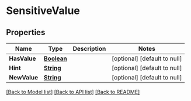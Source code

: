 # SensitiveValue
## Properties

Name | Type | Description | Notes
------------ | ------------- | ------------- | -------------
**HasValue** | [**Boolean**](boolean.md) |  | [optional] [default to null]
**Hint** | [**String**](string.md) |  | [optional] [default to null]
**NewValue** | [**String**](string.md) |  | [optional] [default to null]

[[Back to Model list]](../README.md#documentation-for-models) [[Back to API list]](../README.md#documentation-for-api-endpoints) [[Back to README]](../README.md)

